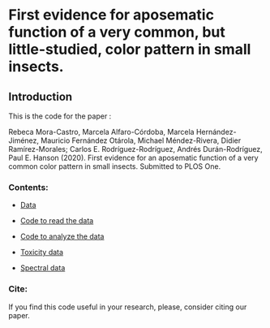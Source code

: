 # First evidence for aposematic function of a very common, but little-studied, color pattern in small insects.

## Introduction

This is the code for the paper :

Rebeca Mora-Castro, Marcela Alfaro-Córdoba, Marcela Hernández-Jiménez, Mauricio Fernández Otárola, Michael Méndez-Rivera, Didier Ramírez-Morales; Carlos E. Rodríguez-Rodríguez, Andrés Durán-Rodríguez, Paul E. Hanson (2020). First evidence for an aposematic function of a very common color pattern in small insects. Submitted to PLOS One.

### Contents:

* [Data](https://github.com/malfaro2/Mora_et_al2/tree/master/data)

* [Code to read the data](https://github.com/malfaro2/Mora_et_al2/blob/master/read_data.R)

* [Code to analyze the data](https://malfaro2.github.io/Mora_et_al2/report2)

* [Toxicity data](https://github.com/malfaro2/Mora_et_al2/blob/master/CICA_data)

* [Spectral data](https://github.com/malfaro2/Mora_et_al2/blob/master/color_data)

### Cite:

If you find this code useful in your research, please, consider citing our paper.

